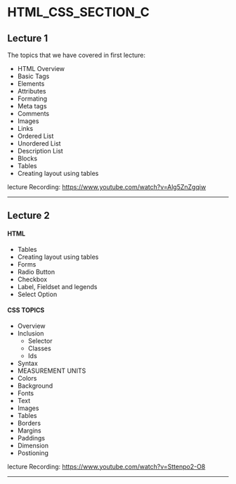 # HTML_CSS_SECTION_C

## Lecture 1
The topics that we have covered in first lecture:

- HTML Overview
- Basic Tags
- Elements
- Attributes
- Formating
- Meta tags
- Comments
- Images
- Links
- Ordered List
- Unordered List
- Description List
- Blocks
- Tables
- Creating layout using tables

lecture Recording: https://www.youtube.com/watch?v=Alg5ZnZgqiw
<hr>

## Lecture 2
#### HTML
- Tables
- Creating layout using tables
- Forms
- Radio Button
- Checkbox
- Label, Fieldset and legends
- Select Option


#### CSS TOPICS
- Overview
- Inclusion
  -  Selector
  -  Classes
  -  Ids
- Syntax
- MEASUREMENT UNITS
- Colors
- Background
- Fonts
- Text
- Images
- Tables
- Borders
- Margins
- Paddings
- Dimension
- Postioning

lecture Recording: https://www.youtube.com/watch?v=Sttenpo2-O8

<hr>

